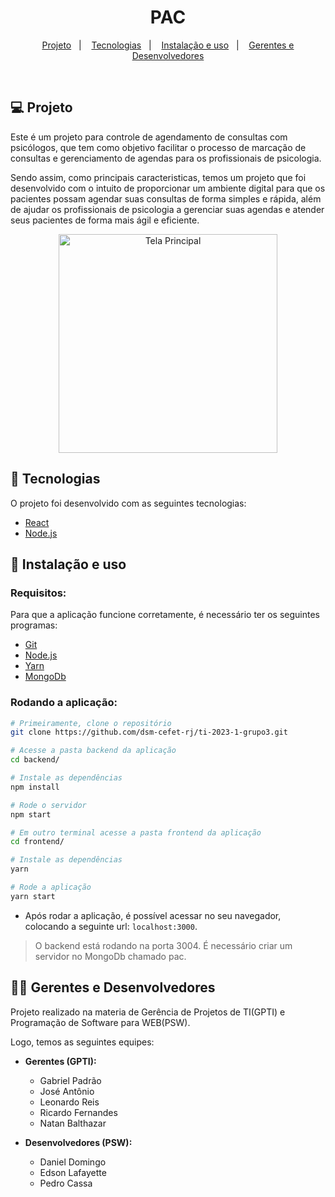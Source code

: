 <h1 align="center">
    PAC
</h1>

<p align="center">
  <a href="#-projeto">Projeto</a>&nbsp;&nbsp;&nbsp;|&nbsp;&nbsp;&nbsp;
  <a href="#-tecnologias">Tecnologias</a>&nbsp;&nbsp;&nbsp;|&nbsp;&nbsp;&nbsp;
  <a href="#-instalação-e-uso">Instalação e uso</a>&nbsp;&nbsp;&nbsp;|&nbsp;&nbsp;&nbsp;
  <a href="#-gerentes-e-desenvolvedores">Gerentes e Desenvolvedores</a>
</p>

<br/>

## 💻 Projeto

Este é um projeto para controle de agendamento de consultas com psicólogos, que tem como objetivo facilitar o processo de marcação de consultas e gerenciamento de agendas para os profissionais de psicologia.

Sendo assim, como principais caracteristicas, temos um projeto que foi desenvolvido com o intuito de proporcionar um ambiente digital para que os pacientes possam agendar suas consultas de forma simples e rápida, além de ajudar os profissionais de psicologia a gerenciar suas agendas e atender seus pacientes de forma mais ágil e eficiente.

<div align="center">
<img alt="Tela Principal" title="Tela Principal" src="https://user-images.githubusercontent.com/62712246/233226840-98c7c917-40a4-4274-80ce-2eff7a02ace9.png" height="350px" />
</div>

## 🚀 Tecnologias

O projeto foi desenvolvido com as seguintes tecnologias:

- [React](https://legacy.reactjs.org/docs/getting-started.html)
- [Node.js](https://nodejs.org/)

## 🔧 Instalação e uso

### Requisitos:

Para que a aplicação funcione corretamente, é necessário ter os seguintes programas:

- [Git](https://git-scm.com)
- [Node.js](https://nodejs.org/)
- [Yarn](https://yarnpkg.com/)
- [MongoDb](https://www.mongodb.com/)

### Rodando a aplicação:

```bash
# Primeiramente, clone o repositório
git clone https://github.com/dsm-cefet-rj/ti-2023-1-grupo3.git

# Acesse a pasta backend da aplicação
cd backend/

# Instale as dependências
npm install

# Rode o servidor
npm start

# Em outro terminal acesse a pasta frontend da aplicação
cd frontend/

# Instale as dependências
yarn

# Rode a aplicação
yarn start
```

- Após rodar a aplicação, é possível acessar no seu navegador, colocando a seguinte url: `localhost:3000`.

> O backend está rodando na porta 3004.
> É necessário criar um servidor no MongoDb chamado pac.

## 👨‍💻 Gerentes e Desenvolvedores

Projeto realizado na materia de Gerência de Projetos de TI(GPTI) e Programação de Software para WEB(PSW).

Logo, temos as seguintes equipes:

- **Gerentes (GPTI):**

  - Gabriel Padrão
  - José Antônio
  - Leonardo Reis
  - Ricardo Fernandes
  - Natan Balthazar

- **Desenvolvedores (PSW):**

  - Daniel Domingo
  - Edson Lafayette
  - Pedro Cassa
